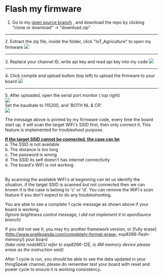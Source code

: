 <h1>Flash my firmware</h1>

1. Go to my [open source branch](https://github.com/Raydivine/IoT-of-Modern-Agriculture/tree/openSource) , and download the repo by clicking "clone or download" -> "download zip"
<hr/>
2. Extract the zip file, inside the folder, click "IoT_Agriculture" to open my firmware

   <img src="https://github.com/Raydivine/IoT-of-Modern-Agriculture/blob/master/Doc/Image/Arduino/project%20file.PNG" />
<hr/>
3. Replace your channel ID, write api key and read api key into my code
   
   <img src="https://github.com/Raydivine/IoT-of-Modern-Agriculture/blob/master/Doc/Image/Arduino/Replace%20id%20and%20key.PNG"/>   
<hr/>   
4. Click compile and upload button (top left) to upload the firmware to your board
  
   <img src="https://github.com/Raydivine/IoT-of-Modern-Agriculture/blob/master/Doc/Image/Arduino/compile%20and%20upload.PNG" />
<hr/>
5. After uploaded, open the serial port monitor ( top right)
   <br/>
   <img src="https://github.com/Raydivine/IoT-of-Modern-Agriculture/blob/master/Doc/Image/Arduino/serial%20monitor.PNG"/>
   <br/>
   Set the baudrate to 115200, and 'BOTH NL & CR' 
   <br/>
   <img src="https://github.com/Raydivine/IoT-of-Modern-Agriculture/blob/master/Doc/Image/Arduino/Print%20out%20message.PNG"/>
   
   The message above is printed by my firmware code, every time the board start up, it will scan the target WiFi's SSID first, then only    connect it. This feature is implemented for troubleshoot purpose.  <br/>
   
   <b><ins>If the target SSID cannot be connected, the case can be</ins></b><br/>
   a. The SSID is not available<br/>
   b. The distance is too long<br/>
   c. The password is wrong<br/>
   d. The SSID its self doesn't has internet connectivity<br/>
   e. The board's WiFi is not working<br/><br/>
   
   By scanning the available WiFi's at beginning can let us identify the situation, if the target SSID is scanned but not connected then    we can known it is the case is belong to 'c' or 'd'. You can remove the WiFi's scan feature if you don't expect to do any troubleshooting.
   
   You are able to see a complete 1 cycle message as shown above if your board is working. <br/><i>(Ignore brightness control message, I did not implement it in openSource branch)</i>
   
   If you did not see it, you may try another framework version, or [fully erase](http://www.pratikpanda.com/completely-format-erase-      esp8266-flash-memory/) your board <br/> <i>(take note nodeMCU refer to esp8266-12E, is 4M memory device please erase as the instruction said)</i>
   
   After 1 cycle is run, you should be able to see the data updated in your thingSpeak channel, please do remember test your board with    reset and power cycle to ensure it is working consistency.
